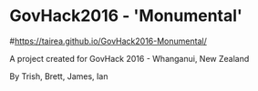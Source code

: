# GovHack2016 - 'Monumental'

#https://tairea.github.io/GovHack2016-Monumental/

A project created for GovHack 2016 - Whanganui, New Zealand

By Trish, Brett, James, Ian
